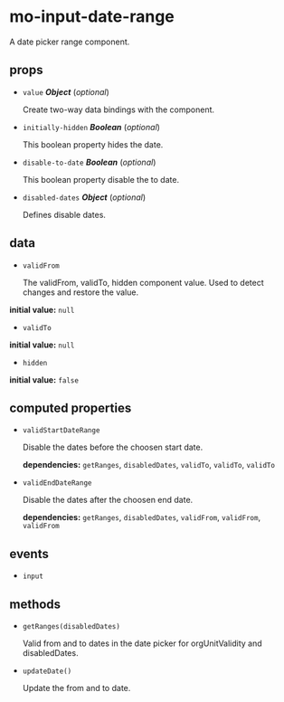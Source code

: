 # mo-input-date-range 

A date picker range component. 

## props 

- `value` ***Object*** (*optional*) 

  Create two-way data bindings with the component. 

- `initially-hidden` ***Boolean*** (*optional*) 

  This boolean property hides the date. 

- `disable-to-date` ***Boolean*** (*optional*) 

  This boolean property disable the to date. 

- `disabled-dates` ***Object*** (*optional*) 

  Defines disable dates. 

## data 

- `validFrom` 

  The validFrom, validTo, hidden component value.
  Used to detect changes and restore the value. 

**initial value:** `null` 

- `validTo` 

**initial value:** `null` 

- `hidden` 

**initial value:** `false` 

## computed properties 

- `validStartDateRange` 

  Disable the dates before the choosen start date. 

   **dependencies:** `getRanges`, `disabledDates`, `validTo`, `validTo`, `validTo` 

- `validEndDateRange` 

  Disable the dates after the choosen end date. 

   **dependencies:** `getRanges`, `disabledDates`, `validFrom`, `validFrom`, `validFrom` 


## events 

- `input` 

## methods 

- `getRanges(disabledDates)` 

  Valid from and to dates in the date picker for orgUnitValidity and disabledDates. 

- `updateDate()` 

  Update the from and to date. 

